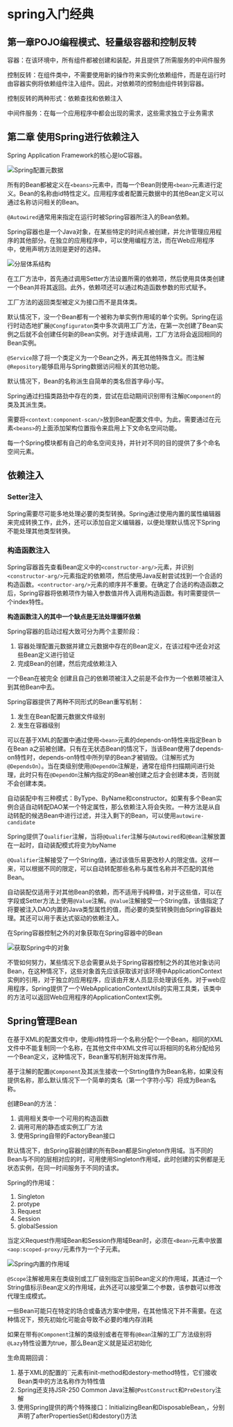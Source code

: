 # spring入门经典

## 第一章POJO编程模式、轻量级容器和控制反转

容器：在该环境中，所有组件都被创建和装配，并且提供了所需服务的中间件服务

控制反转：在组件类中，不需要使用新的操作符来实例化依赖组件，而是在运行时由容器实例将依赖组件注入组件。因此，对依赖项的控制由组件转到容器。

控制反转的两种形式：依赖查找和依赖注入

中间件服务：在每一个应用程序中都会出现的需求，这些需求独立于业务需求

## 第二章 使用Spring进行依赖注入

Spring Application Framework的核心是IoC容器。

![Spring配置元数据](../Image/Spring配置元数据.png)

所有的Bean都被定义在`<beans>`元素中，而每一个Bean则使用`<bean>`元素进行定义。Bean的名称由id特性定义。应用程序或者配置元数据中的其他Bean定义可以通过名称访问相关的Bean。

`@Autowired`通常用来指定在运行时被Spring容器所注入的Bean依赖。

Spring容器也是一个Java对象，在某些特定的时间点被创建，并允许管理应用程序的其他部分。在独立的应用程序中，可以使用编程方法，而在Web应用程序中，使用声明方法则是更好的选择。

![分层体系结构](../Image/分层体系结构.png)

在工厂方法中，首先通过调用Setter方法设置所需的依赖项，然后使用具体类创建一个Bean并将其返回。此外，依赖项还可以通过构造函数参数的形式赋予。

工厂方法的返回类型被定义为接口而不是具体类。

默认情况下，没一个Bean都有一个被称为单实例作用域的单个实例。Spring在运行时动态地扩展`@Congfiguraton`类中多次调用工厂方法，在第一次创建了Bean实例之后就不会创建任何新的Bean实例。对于连续调用，工厂方法将会返回相同的Bean实例。

`@Service`除了将一个类定义为一个Bean之外，再无其他特殊含义。而注解`@Repository`能够启用与Spring数据访问相关的其他功能。

默认情况下，Bean的名称派生自简单的类名但首字母小写。

Spring通过扫描类路劲中存在的类，尝试在启动期间识别带有注解`@Component`的类及其派生类。

需要将`<context:component-scan/>`放到Bean配置文件中。为此，需要通过在元素`<beans>`的上面添加架构位置指令来启用上下文命名空间功能。

每一个Spring模块都有自己的命名空间支持，并针对不同的目的提供了多个命名空间元素。

## 依赖注入

### Setter注入

Spring需要尽可能多地处理必要的类型转换。Spring通过使用内置的属性编辑器来完成转换工作，此外，还可以添加自定义编辑器，以便处理默认情况下Spring不能处理其他类型转换。

### 构造函数注入

Spring容器首先查看Bean定义中的`<constructor-arg/>`元素，并识别`<constructor-arg/>`元素指定的依赖项，然后使用Java反射尝试找到一个合适的构造函数。`<contructor-arg/>`元素的顺序并不重要。在确定了合适的构造函数之后，Spring容器将依赖项作为输入参数值并传入调用构造函数。有时需要提供一个index特性。

**构造函数注入的其中一个缺点是无法处理循环依赖**

Spring容器的启动过程大致可分为两个主要阶段：

1. 容器处理配置元数据并建立元数据中存在的Bean定义，在该过程中还会对这些Bean定义进行验证
2. 完成Bean的创建，然后完成依赖注入

一个Bean在被完全 创建且自己的依赖项被注入之前是不会作为一个依赖项被注入到其他Bean中去。

Spring容器提供了两种不同形式的Bean重写机制：

1. 发生在Bean配置元数据文件级别
2. 发生在容器级别

可以在基于XML的配置中通过使用`<bean>`元素的depends-on特性来指定Bean b在Bean a之前被创建。只有在无状态Bean的情况下，当该Bean使用了depends-on特性时，depends-on特性中所列举的Bean才被销毁。（注解形式为`@DependsOn`）。当在类级别使用`@DependOn`注解是，通常在组件扫描期间进行处理，此时只有在`@DependOn`注解内指定的Bean被创建之后才会创建本类，否则就不会创建本类。

自动装配中有三种模式：ByType、ByName和constructor。如果有多个Bean实例合适自动转配DAO某一个特定属性，那么依赖注入将会失败。一种方法是从自动转配的候选Bean中进行过滤，并注入剩下的Bean，可以使用`autowire-candidate`

Spring提供了`Qualifier`注解，当将`@Qualifer`注解与`@Autowired`和`@Bean`注解放置在一起时，自动装配模式将变为byName

`@Qualifier`注解接受了一个String值，通过该值乐易更改秒人的限定值。这样一来，可以根据不同的限定，可以自动转配那些名称与属性名称并不匹配的其他Bean。

自动装配仅适用于对其他Bean的依赖，而不适用于纯粹值，对于这些值，可以在字段或Setter方法上使用`@Value`注解。`@Value`注解接受一个String值，该值指定了将要被注入DAO内置的Java类型属性的值，而必要的类型转换则由Spring容器处理。其还可以用于表达式驱动的依赖注入。

在Spring容器控制之外的对象获取在Spring容器中的Bean

![获取Spring中的对象](../Image/获取Spring中的对象.png)

不管如何努力，某些情况下总会需要从处于Spring容器控制之外的其他对象访问Bean，在这种情况下，这些对象首先应该获取该对该环境中ApplicationContext实例的引用，对于独立的应用程序，应该由开发人员显示处理该任务。对于web应用程序，Spring提供了一个WebApplicationContextUtils的实用工具类，该类中的方法可以返回Web应用程序的ApplicationContext实例。

## Spring管理Bean

在基于XML的配置文件中，使用id特性将一个名称分配个一个Bean，相同的XML文件中不能复制同一个名称，在其他文件中XML文件可以将相同的名称分配给另一个Bean定义，这种情况下，Bean重写机制开始发挥作用。

基于注解的配置`@Component`及其派生接收一个Strting值作为Bean名称，如果没有提供名称，那么默认情况下一个简单的类名（第一个字符小写）将成为Bean名称。

创建Bean的方法：

1.  调用相关类中一个可用的构造函数
2. 调用可用的静态或实例工厂方法
3. 使用Spring自带的FactoryBean接口

默认情况下，由Spring容器创建的所有Bean都是Singleton作用域。当不同的Bean与不同的层相对应的时，可用使用Singleton作用域，此时创建的实例都是无状态实例，在同一时间服务于不同的请求。

Spring的作用域：

1. Singleton
2. protype
3. Request
4. Session
5. globalSession

当定义Request作用域Bean和Session作用域Bean时，必须在`<Bean>`元素中放置`<aop:scoped-proxy/`元素作为一个子元素。

![Spring内置的作用域](../Image/Spring内置的作用域.png)

`@Scope`注解被用来在类级别或工厂级别指定当前Bean定义的作用域，其通过一个String值标示Bean定义的作用域，此外还可以接受第二个参数，该参数可以修改代理生成模式。

一些Bean可能只在特定的场合或备选方案中使用，在其他情况下并不需要。在这种情况下，预先初始化可能会导致不必要的堆内存消耗

如果在带有`@Component`注解的类级别或者在带有`@Bean`注解的工厂方法级别将`@Lazy`特性设置为true，那么Bean定义就是延迟初始化

生命周期回调：

1. 基于XML的配置的``元素有init-method和destory-method特性，它们接收Bean类中的方法名称作为特性值
2. Spring还支持JSR-250 Common Java注解`@PostConstruct`和`PreDestory`注解
3. 使用Spring提供的两个特殊接口：InitializingBean和DisposableBean,，分别声明了afterPropertiesSet()和destory()方法